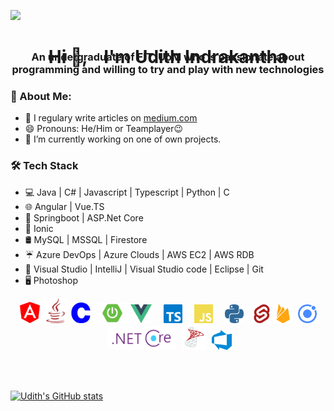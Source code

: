 [![](https://github.com/thompsonemerson/thompsonemerson/raw/master/cover-thompson.png)](https://github.com/thompsonemerson/thompsonemerson/raw/master/cover-thompson.png)
<center><h1> Hi 👋,  &nbsp;&nbsp;&nbsp;I'm Udith Indrakantha</h1></center>
<div style="margin-top: -50px;">
<center><h3> An undergraduate of FIT, UoM who is passionate about programming and willing to try and play with new technologies</h3></Center>
</div>


### 🤵  About Me:
 - 📝 I regulary write articles on [medium.com](https://medium.com/@udith.indrakantha) 
 - 😄  Pronouns: He/Him or Teamplayer😉
 - 🌱  I’m currently working on one of own projects.
 

### 🛠  Tech Stack

-   💻  Java | C# | Javascript | Typescript | Python | C
-   🌐  Angular | Vue.TS
-   🎩  Springboot | ASP.Net Core
-   📲  Ionic
-   🛢  MySQL | MSSQL | Firestore
-   ☔  Azure DevOps | Azure Clouds | AWS EC2 | AWS RDB
-   🔧  Visual Studio | IntelliJ | Visual Studio code | Eclipse | Git
-   🖥   Photoshop 

<!-- 
![](https://img.shields.io/badge/-Angular-informational?style=flat&logo=<LOGO_NAME>&logoColor=white&color=2bbc8a) -->


<p align="middle"> <img src="./Assets/angular.svg"  width="34" /> <img src="./Assets/java.svg"  width="40" style="" /> <img src="./Assets/c.svg"  width="33" style="" /> <img src="./Assets/boot.png"  width="60" style="" /> <img src="./Assets/vue.png"  width="34" style="margin-left: -5px"> <img src="./Assets/typescript.svg"  width="30" style="margin-left: 15px" /> <img src="./Assets/javascript.svg"  width="30" style="margin-left: 15px" /> <img src="./Assets/python.svg"  width="30" style="margin-left: 15px"> <img src="./Assets/svelte.svg"  width="30" style="margin-left: 10px" /> <img src="./Assets/firebase.svg"  width="30" style="margin-left: 0px" /> <img src="./Assets/ionic.svg"  width="30" style="margin-left: 5px" /> <img src="./Assets/core.png"  width="110" style="margin-left: 5px" /> <img src="./Assets/mssql.png"  width="40" style="margin-left: 5px" /> <img src="./Assets/azuredevops.svg"  width="32" style="margin-left: 5px" /> </p>



<br /><br />

[![Udith's GitHub stats](https://github-readme-stats.vercel.app/api?username=Udith-Gayan&count_private=true&show_icons=true&theme=blueberry&include_all_commits=true)](https://github.com/Udith-Gayan/github-readme-stats)



